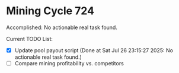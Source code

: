 # Mining Cycle 724

Accomplished: No actionable real task found.

Current TODO List:

- [x] Update pool payout script  (Done at Sat Jul 26 23:15:27 2025: No actionable real task found.)
- [ ] Compare mining profitability vs. competitors
